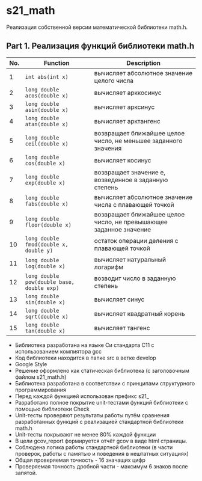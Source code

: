 # s21_math

Реализация собственной версии математической библиотеки math.h.

## Part 1. Реализация функций библиотеки math.h

| No. | Function | Description |
| --- | -------- | ----------- |
| 1 | `int abs(int x)` | вычисляет абсолютное значение целого числа |
| 2 | `long double acos(double x)` | вычисляет арккосинус |
| 3 | `long double asin(double x)` | вычисляет арксинус |
| 4 | `long double atan(double x)` | вычисляет арктангенс |
| 5 | `long double ceil(double x)` | возвращает ближайшее целое число, не меньшее заданного значения |
| 6 | `long double cos(double x)` | вычисляет косинус |
| 7 | `long double exp(double x)` | возвращает значение e, возведенное в заданную степень |
| 8 | `long double fabs(double x)` | вычисляет абсолютное значение числа с плавающей точкой |
| 9 | `long double floor(double x)` | возвращает ближайшее целое число, не превышающее заданное значение |
| 10 | `long double fmod(double x, double y)` | остаток операции деления с плавающей точкой |
| 11 | `long double log(double x)` | вычисляет натуральный логарифм |
| 12 | `long double pow(double base, double exp)` | возводит число в заданную степень |
| 13 | `long double sin(double x)` | вычисляет синус |
| 14 | `long double sqrt(double x)` | вычисляет квадратный корень |
| 15 | `long double tan(double x)` | вычисляет тангенс |  

- Библиотека разработана на языке Си стандарта C11 с использованием компиятора gcc 
- Код библиотеки находится в папке src в ветке develop  
-  Google Style
- Решение оформлено как статическая библиотека (с заголовочным файлом s21_math.h)
- Библиотека разработана в соответствии с принципами структурного программирования
- Перед каждой функцией использован префикс s21_
- Разработано полное покрытие unit-тестами функций библиотеки c помощью библиотеки Check
- Unit-тесты проверяют результаты работы путём сравнения разработанных функций с реализацией стандартной библиотеки math.h
- Unit-тесты покрывают не менее 80% каждой функции
- В цели gcov_report формируется отчёт gcov в виде html страницы.   
- Соблюдена логика работы стандартной библиотеки (в части проверок, работы с памятью и поведения в нештатных ситуациях)
- Общая проверяемая точность - 16 значащих цифр
- Проверяемая точность дробной части - максимум 6 знаков после запятой.

